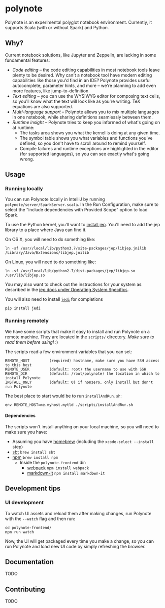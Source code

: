 # polynote

Polynote is an experimental polyglot notebook environment. Currently, it supports Scala (with or without Spark) and
Python.

## Why?

Current notebook solutions, like Jupyter and Zeppelin, are lacking in some fundamental features:

- *Code editing* – the code editing capabilities in most notebook tools leave plenty to be desired. Why can't a notebook
  tool have modern editing capabilities like those you'd find in an IDE? Polynote provides useful autocomplete,
  parameter hints, and more – we're planning to add even more features, like jump-to-definition.
- *Text editing* – you can use the WYSIWYG editor for composing text cells, so you'll know what the text will look like as
  you're writing. TeX equations are also supported.
- *Multi-language support* – Polynote allows you to mix multiple languages in one notebook, while sharing definitions
  seamlessly between them.
- *Runtime insight* – Polynote tries to keep you informed of what's going on at runtime:
    - The tasks area shows you what the kernel is doing at any given time.
    - The symbol table shows you what variables and functions you've defined, so you don't have to scroll around to remind yourself.
    - Compile failures and runtime exceptions are highlighted in the editor (for supported languages), so you can see exactly what's going wrong.

## Usage

### Running locally

You can run Polynote locally in IntelliJ by running `polynote/server/SparkServer.scala`. In the Run Configuration, 
make sure to select the "Include dependencies with Provided Scope" option to load Spark. 

To use the Python kernel, you'll want to [install jep](https://github.com/ninia/jep/wiki/Getting-Started#installing-jep). 
You'll need to add the jep library to a place where Java can find it. 

On OS X, you will need to do something like:
    
    ln -sf /usr//local/lib/python3.7/site-packages/jep/libjep.jnilib /Library/Java/Extensions/libjep.jnilib    

On Linux, you will need to do something like:

    ln -sf /usr/local/lib/python2.7/dist-packages/jep/libjep.so /usr/lib/libjep.so
    
You may also want to check out the instructions for your system as described in the 
[jep docs under Operating System Specifics](https://github.com/ninia/jep/wiki). 

You will also need to install [`jedi`](https://jedi.readthedocs.io/en/latest/) for completions

    pip install jedi

### Running remotely

We have some scripts that make it easy to install and run Polynote on a remote machine. They are located in the `scripts/`
directory. *Make sure to read them before using!* :)

The scripts read a few environment variables that you can set: 

    
    REMOTE_HOST         (required) hostname, make sure you have SSH access to this host
    REMOTE_USER         (default: root) the username to use with SSH
    REMOTE_DIR          (default: /root/polynote) the location in which to install Polynote
    INSTALL_ONLY        (default: 0) if nonzero, only install but don't run Polynote

The best place to start would be to run `installAndRun.sh`:

    env REMOTE_HOST=me.myhost.mytld ./scripts/installAndRun.sh

#### Dependencies

The scripts won't install anything on your local machine, so you will need to make sure you have: 

- Assuming you have [homebrew](https://docs.brew.sh/Installation) (including the `xcode-select --install` step)
- [sbt](https://www.scala-sbt.org/1.x/docs/Installing-sbt-on-Mac.html) `brew install sbt`
- [npm](https://www.npmjs.com/get-npm) `brew install npm`
  - Inside the `polynote-frontend` dir:
    - [webpack](https://webpack.js.org/) `npm install webpack` 
    - [markdown-it](https://www.npmjs.com/package/markdown-it) `npm install markdown-it`
    
    
## Development tips

### UI development

To watch UI assets and reload them after making changes, run Polynote with the `--watch` flag and then run:

    cd polynote-frontend/
    npm run watch
    
Now, the UI will get packaged every time you make a change, so you can run Polynote and load new UI code by simply 
refreshing the browser. 

## Documentation

TODO

## Contributing

TODO

